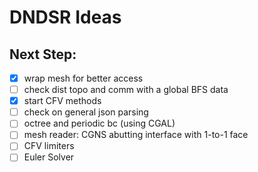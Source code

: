 # DNDSR Ideas

## Next Step:

- [x] wrap mesh for better access
- [ ] check dist topo and comm with a global BFS data
- [x] start CFV methods
- [ ] check on general json parsing
- [ ] octree and periodic bc (using CGAL)
- [ ] mesh reader: CGNS abutting interface with 1-to-1 face
- [ ] CFV limiters
- [ ] Euler Solver
